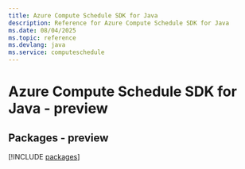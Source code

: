 ```yaml
---
title: Azure Compute Schedule SDK for Java
description: Reference for Azure Compute Schedule SDK for Java
ms.date: 08/04/2025
ms.topic: reference
ms.devlang: java
ms.service: computeschedule
---
```

# Azure Compute Schedule SDK for Java - preview
## Packages - preview
[!INCLUDE [packages](compute-schedule-index.md)]